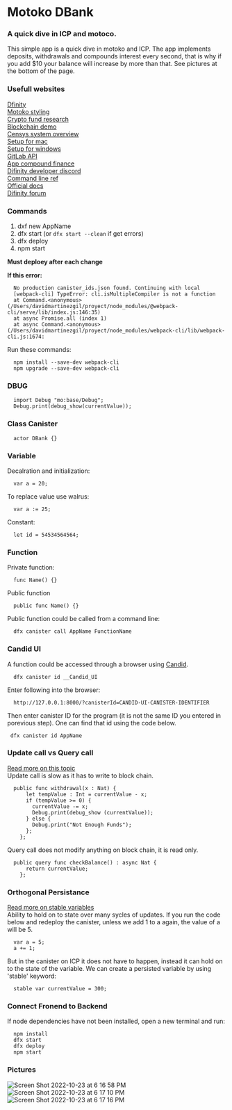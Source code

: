 # Motoko DBank

### A quick dive in ICP and motoco.
This simple app is a quick dive in motoko and ICP. The app implements deposits, withdrawals and compounds interest every second, that is why if you add $10 your balance will increase by more than that. See pictures at the bottom of the page.


### Usefull websites
[Dfinity](https://dfinity.org)</br>
[Motoko styling](https://internetcomputer.org/docs/current/developer-docs/build/cdks/motoko-dfinity/style/)</br>
[Crypto fund research](https://cryptofundresearch.com/cryptocurrency-funds-overview-infographic/)</br>
[Blockchain demo](https://guggero.github.io/blockchain-demo/#!/block)</br>
[Censys system overview](https://dfinity.org/pdf-viewer/pdfs/viewer?file=../library/dfinity-consensus.pdf)</br>
[Setup for mac](https://docs.google.com/document/d/e/2PACX-1vTSgoWcVvuMW4Aa78MyqeK0_ZRl_MaV7rS-tdhya3jlPbSSbxczQFCohrGf87T4F7tJKXwTjT2z_QSq/pub)</br>
[Setup for windows](https://docs.google.com/document/d/e/2PACX-1vTNicu-xuf4EiLAehHIqgfpjAnPjzqMGT-xpZVvYaAWNyvzYK_Ceve_me4PVRIxpzH7ea5PAX9NxGwY/pub)</br>
[GitLab API](https://gitlab.com/gitlab-org/gitlab/-/blob/master/doc/api/openapi/openapi.yaml)</br>
[App compound finance](https://app.compound.finance)</br>
[Difinity developer discord](https://discord.com/invite/cA7y6ezyE2)</br>
[Command line ref](https://internetcomputer.org/docs/current/references/cli-reference/)</br>
[Official docs](https://internetcomputer.org/docs/current/developer-docs/ic-overview/)</br>
[Difinity forum](https://forum.dfinity.org/)</br>

### Commands
1) dxf new AppName</br>
2) dfx start (or `dfx start --clean` if get errors)
3) dfx deploy
4) npm start</br>

<b>Must deploey after each change</b></br>

<b>If this error:</b></br>
```
  No production canister_ids.json found. Continuing with local
  [webpack-cli] TypeError: cli.isMultipleCompiler is not a function
  at Command.<anonymous> (/Users/davidmartinezgil/proyect/node_modules/@webpack-cli/serve/lib/index.js:146:35)
  at async Promise.all (index 1)
  at async Command.<anonymous> (/Users/davidmartinezgil/proyect/node_modules/webpack-cli/lib/webpack-cli.js:1674:
```
  
Run these commands:</br>
```
  npm install --save-dev webpack-cli
  npm upgrade --save-dev webpack-cli
```

### DBUG
```
  import Debug "mo:base/Debug";
  Debug.print(debug_show(currentValue));
```

### Class Canister
```
  actor DBank {}
```

### Variable
Decalration and initialization:</br>
```
  var a = 20;
```

To replace value use walrus:</br>
```
  var a := 25;
```

Constant: </br>
```
  let id = 54534564564;
```

### Function
Private function:</br>
```
  func Name() {}
```

Public function</br>
```
  public func Name() {}
```

Public function could be called from a command line:</br>
```  
  dfx canister call AppName FunctionName
```

### Candid UI
A function could be accessed through a browser using [Candid](https://internetcomputer.org/docs/current/developer-docs/build/candid/candid-howto).</br>
```
  dfx canister id __Candid_UI
```

Enter following into the browser:
```
  http://127.0.0.1:8000/?canisterId=CANDID-UI-CANISTER-IDENTIFIER
```

 Then enter canister ID for the program (it is not the same ID you entered in porevious step). One can find that id using the code below.</br>
 ```
  dfx canister id AppName
 ```
 
 ### Update call vs Query call 
 [Read more on this topic](https://internetcomputer.org/docs/current/concepts/canisters-code/#query-update)</br>
 Update call is slow as it has to write to block chain.
```
  public func withdrawal(x : Nat) {
      let tempValue : Int = currentValue - x;
      if (tempValue >= 0) {
        currentValue -= x;
        Debug.print(debug_show (currentValue));
      } else {
        Debug.print("Not Enough Funds");
      };
    };
```
Query call does not modify anything on block chain, it is read only.
```
  public query func checkBalance() : async Nat {
      return currentValue;
    };
```

### Orthogonal Persistance
[Read more on stable variables](https://internetcomputer.org/docs/current/developer-docs/build/cdks/motoko-dfinity/upgrades/)</br>
Ability to hold on to state over many sycles of updates.
If you run the code below and redeploy the canister, unless we add 1 to a again, the value of a will be 5.
```
  var a = 5;
  a += 1;
```
But in the canister on ICP it does not have to happen, instead it can hold on to the state of the variable. We can create a persisted variable by using 'stable' keyword:
```
  stable var currentValue = 300;
```
### Connect Fronend to Backend
If node dependencies have not been installed, open a new terminal and run:
```
  npm install
  dfx start
  dfx deploy
  npm start
```
### Pictures
![Screen Shot 2022-10-23 at 6 16 58 PM](https://user-images.githubusercontent.com/86169204/197420793-b92616d1-c2dd-46e2-90e0-58aefae64bda.png)
![Screen Shot 2022-10-23 at 6 17 10 PM](https://user-images.githubusercontent.com/86169204/197420796-005bf696-06b1-4f47-94e3-c8ffdb026686.png)
![Screen Shot 2022-10-23 at 6 17 16 PM](https://user-images.githubusercontent.com/86169204/197420799-62d32b5b-43a1-428d-b6e2-0712a36515bd.png)

